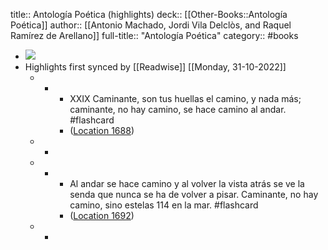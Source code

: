 title:: Antología Poética (highlights)
deck:: [[Other-Books::Antología Poética]]
author:: [[Antonio Machado, Jordi Vila Delclòs, and Raquel Ramírez de Arellano]]
full-title:: "Antología Poética"
category:: #books

- ![](https://m.media-amazon.com/images/I/91jC+-AiM8L._SY160.jpg)
- Highlights first synced by [[Readwise]] [[Monday, 31-10-2022]]
	- -
		- XXIX Caminante, son tus huellas el camino, y nada más; caminante, no hay camino, se hace camino al andar. #flashcard
		- ([Location 1688](https://readwise.io/to_kindle?action=open&asin=B08BJF6X6P&location=1688))
	- -
	- -
		- Al andar se hace camino y al volver la vista atrás se ve la senda que nunca se ha de volver a pisar. Caminante, no hay camino, sino estelas 114 en la mar. #flashcard
		- ([Location 1692](https://readwise.io/to_kindle?action=open&asin=B08BJF6X6P&location=1692))
	- -
